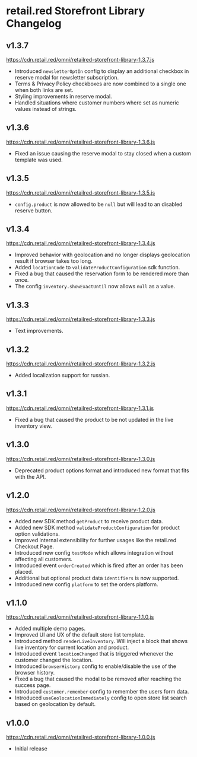 # retail.red Storefront Library Changelog

## v1.3.7
https://cdn.retail.red/omni/retailred-storefront-library-1.3.7.js
- Introduced `newsletterOptIn` config to display an additional checkbox in reserve modal for newsletter subscription.
- Terms & Privacy Policy checkboxes are now combined to a single one when both links are set.
- Styling improvements in reserve modal.
- Handled situations where customer numbers where set as numeric values instead of strings.

## v1.3.6
https://cdn.retail.red/omni/retailred-storefront-library-1.3.6.js
- Fixed an issue causing the reserve modal to stay closed when a custom template was used.

## v1.3.5
https://cdn.retail.red/omni/retailred-storefront-library-1.3.5.js
- `config.product` is now allowed to be `null` but will lead to an disabled reserve button.

## v1.3.4
https://cdn.retail.red/omni/retailred-storefront-library-1.3.4.js
- Improved behavior with geolocation and no longer displays geolocation result if browser takes too long.
- Added `locationCode` to `validateProductConfiguration` sdk function.
- Fixed a bug that caused the reservation form to be rendered more than once.
- The config `inventory.showExactUntil` now allows `null` as a value.

## v1.3.3
https://cdn.retail.red/omni/retailred-storefront-library-1.3.3.js
- Text improvements. 

## v1.3.2
https://cdn.retail.red/omni/retailred-storefront-library-1.3.2.js
- Added localization support for russian. 

## v1.3.1
https://cdn.retail.red/omni/retailred-storefront-library-1.3.1.js
- Fixed a bug that caused the product to be not updated in the live inventory view.

## v1.3.0
https://cdn.retail.red/omni/retailred-storefront-library-1.3.0.js
- Deprecated product options format and introduced new format that fits with the API. 

## v1.2.0
https://cdn.retail.red/omni/retailred-storefront-library-1.2.0.js
- Added new SDK method `getProduct` to receive product data.
- Added new SDK method `validateProductConfiguration` for product option validations.
- Improved internal extensibility for further usages like the retail.red Checkout Page.
- Introduced new config `testMode` which allows integration without affecting all customers.
- Introduced event `orderCreated` which is fired after an order has been placed.
- Additional but optional product data `identifiers` is now supported.
- Introduced new config `platform` to set the orders platform.

## v1.1.0
https://cdn.retail.red/omni/retailred-storefront-library-1.1.0.js
- Added multiple demo pages.
- Improved UI  and UX of the default store list template.
- Introduced method `renderLiveInventory`. Will inject a block that shows live inventory for current location and product.
- Introduced event `locationChanged` that is triggered whenever the customer changed the location.
- Introduced `browserHistory` config to enable/disable the use of the browser history.
- Fixed a bug that caused the modal to be removed after reaching the success page.
- Introduced `customer.remember` config to remember the users form data.
- Introduced `useGeolocationImmediately` config to open store list search based on geolocation by default.

## v1.0.0
https://cdn.retail.red/omni/retailred-storefront-library-1.0.0.js
- Initial release
